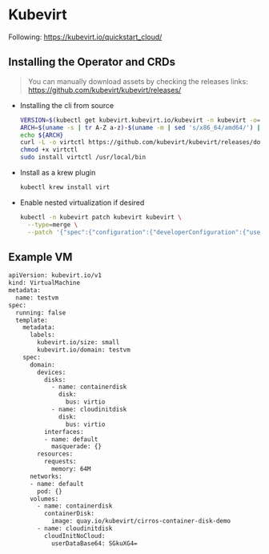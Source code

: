 # Kubevirt

Following: https://kubevirt.io/quickstart_cloud/

## Installing the Operator and CRDs

> You can manually download assets by checking the releases links: https://github.com/kubevirt/kubevirt/releases/

- Installing the cli from source

  ```bash
  VERSION=$(kubectl get kubevirt.kubevirt.io/kubevirt -n kubevirt -o=jsonpath="{.status.observedKubeVirtVersion}")
  ARCH=$(uname -s | tr A-Z a-z)-$(uname -m | sed 's/x86_64/amd64/') || windows-amd64.exe
  echo ${ARCH}
  curl -L -o virtctl https://github.com/kubevirt/kubevirt/releases/download/${VERSION}/virtctl-${VERSION}-${ARCH}
  chmod +x virtctl
  sudo install virtctl /usr/local/bin
  ```

- Install as a krew plugin

  ```bash
  kubectl krew install virt
  ```

- Enable nested virtualization if desired

  ```bash
  kubectl -n kubevirt patch kubevirt kubevirt \
    --type=merge \
    --patch '{"spec":{"configuration":{"developerConfiguration":{"useEmulation":true}}}}'
  ```

## Example VM

```bash
apiVersion: kubevirt.io/v1
kind: VirtualMachine
metadata:
  name: testvm
spec:
  running: false
  template:
    metadata:
      labels:
        kubevirt.io/size: small
        kubevirt.io/domain: testvm
    spec:
      domain:
        devices:
          disks:
            - name: containerdisk
              disk:
                bus: virtio
            - name: cloudinitdisk
              disk:
                bus: virtio
          interfaces:
          - name: default
            masquerade: {}
        resources:
          requests:
            memory: 64M
      networks:
      - name: default
        pod: {}
      volumes:
        - name: containerdisk
          containerDisk:
            image: quay.io/kubevirt/cirros-container-disk-demo
        - name: cloudinitdisk
          cloudInitNoCloud:
            userDataBase64: SGkuXG4=

```
